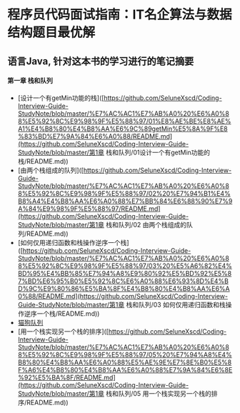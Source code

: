 # 程序员代码面试指南：IT名企算法与数据结构题目最优解

## 语言Java, 针对这本书的学习进行的笔记摘要

#### 第一章 栈和队列

- [设计一个有getMin功能的栈]([https://github.com/SeluneXscd/Coding-Interview-Guide-StudyNote/blob/master/%E7%AC%AC1%E7%AB%A0%20%E6%A0%88%E5%92%8C%E9%98%9F%E5%88%97/01%E8%AE%BE%E8%AE%A1%E4%B8%80%E4%B8%AA%E6%9C%89getMin%E5%8A%9F%E8%83%BD%E7%9A%84%E6%A0%88/README.md](https://github.com/SeluneXscd/Coding-Interview-Guide-StudyNote/blob/master/第1章 栈和队列/01设计一个有getMin功能的栈/README.md))
- [由两个栈组成的队列]([https://github.com/SeluneXscd/Coding-Interview-Guide-StudyNote/blob/master/%E7%AC%AC1%E7%AB%A0%20%E6%A0%88%E5%92%8C%E9%98%9F%E5%88%97/02%20%E7%94%B1%E4%B8%A4%E4%B8%AA%E6%A0%88%E7%BB%84%E6%88%90%E7%9A%84%E9%98%9F%E5%88%97/README.md](https://github.com/SeluneXscd/Coding-Interview-Guide-StudyNote/blob/master/第1章 栈和队列/02 由两个栈组成的队列/README.md))
- [如何仅用递归函数和栈操作逆序一个栈]([https://github.com/SeluneXscd/Coding-Interview-Guide-StudyNote/blob/master/%E7%AC%AC1%E7%AB%A0%20%E6%A0%88%E5%92%8C%E9%98%9F%E5%88%97/03%20%E5%A6%82%E4%BD%95%E4%BB%85%E7%94%A8%E9%80%92%E5%BD%92%E5%87%BD%E6%95%B0%E5%92%8C%E6%A0%88%E6%93%8D%E4%BD%9C%E9%80%86%E5%BA%8F%E4%B8%80%E4%B8%AA%E6%A0%88/README.md](https://github.com/SeluneXscd/Coding-Interview-Guide-StudyNote/blob/master/第1章 栈和队列/03 如何仅用递归函数和栈操作逆序一个栈/README.md))
- [猫狗队列](https://github.com/SeluneXscd/Coding-Interview-Guide-StudyNote/blob/master/%E7%AC%AC1%E7%AB%A0%20%E6%A0%88%E5%92%8C%E9%98%9F%E5%88%97/04%20%E7%8C%AB%E7%8B%97%E9%98%9F%E5%88%97/README.md)
- [用一个栈实现另一个栈的排序]([https://github.com/SeluneXscd/Coding-Interview-Guide-StudyNote/blob/master/%E7%AC%AC1%E7%AB%A0%20%E6%A0%88%E5%92%8C%E9%98%9F%E5%88%97/05%20%E7%94%A8%E4%B8%80%E4%B8%AA%E6%A0%88%E5%AE%9E%E7%8E%B0%E5%8F%A6%E4%B8%80%E4%B8%AA%E6%A0%88%E7%9A%84%E6%8E%92%E5%BA%8F/README.md](https://github.com/SeluneXscd/Coding-Interview-Guide-StudyNote/blob/master/第1章 栈和队列/05 用一个栈实现另一个栈的排序/README.md))

